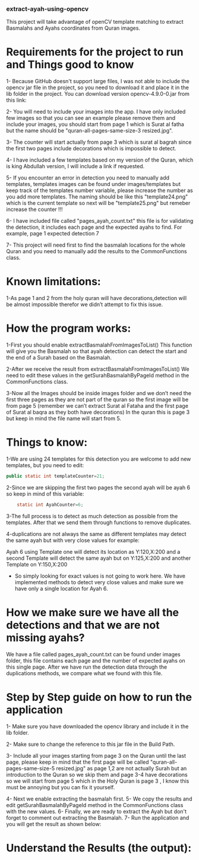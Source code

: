 ### extract-ayah-using-opencv
This project will take advantage of openCV template matching to extract Basmalahs and Ayahs coordinates from Quran images.

# Requirements for the project to run and Things good to know

1- Because GitHub doesn't support large files, I was not able to include the opencv jar file in the project, so you need to download it and place it in the lib folder in the project. You can download version opencv-4.9.0-0.jar from this link: 

2- You will need to include your images into the app. I have only included few images so that you can see an example please remove them and include your images, you should start from page 1 which is Surat al fatha but the name should be "quran-all-pages-same-size-3 resized.jpg".

3- The counter will start actually from page 3 which is surat al bagrah since the first two pages include decorations which is impossible to detect.

4- I have included a few templates based on my version of the Quran, which is king Abdullah version, I will include a link if requested.

5- If you encounter an error in detection you need to manually add templates, templates images can be found under images/templates but keep track of the templates number variable, please increase the number as you add more templates. The naming should be like this "template24.png" which is the current template so next will be "template25.png" but remeber increase the counter !!!

6- I have included file called "pages_ayah_count.txt" this file is for validating the detection, it includes each page and the expected ayahs to find.
For example, page 1 expected detection 7

7- This project will need first to find the basmalah locations for the whole Quran and you need to manually add the results to the CommonFunctions class.


# Known limitations:

1-As page 1 and 2 from the holy quran will have decorations,detection will be almost impossible therefor we didn’t attempt to fix this issue.

# How the program works:
1-First you should enable extractBasmalahFromImagesToList() This function will give you the Basmalah so that ayah detection can detect the start and the end of a Surah based on the Basmalah.

2-After we receive the result from extractBasmalahFromImagesToList() We need to edit these values in the getSurahBasmalahByPageId method in the CommonFunctions class.

3-Now all the Images should be inside images folder and we don’t need the first three pages as they are not part of the quran so the first image will be from page 5 (remember we can’t extract Surat al Fataha  and the first page of Surat al baqra as they both have decorations) In the quran this is page 3 but keep in mind the file name will start from 5.


# Things to know:
1-We are using 24 templates for this detection you are welcome to add new templates, but you need to edit:
```java
public static int templateCounter=21;
```

2-Since we are skipping the first two pages the second ayah will be ayah 6 so keep in mind of this variable:
```java
	static int AyahCounter=6;
```
3-The full process is to detect as much detection as possible from the templates. After that we send them through functions to remove duplicates.

4-duplications are not always the same as different templates may detect the same ayah but with very close values for example:

Ayah 6 using Template one will detect its location as Y:120,X:200 and  a second Template will detect the same ayah but on Y:125,X:200 and another Template on Y:150,X:200
* So simply looking for exact values is not going to work here. We have implemented methods to detect very close values and make sure we have only a single location for Ayah 6.



#  How we make sure we have all the detections and that we are not missing ayahs?
We have a file called pages_ayah_count.txt can be found under images folder, this file contains each page and the number of expected ayahs on this single page.
After we have run the detection data through the duplications methods, we compare what we found with this file.

# Step by Step guide on how to run the application 
1- Make sure you have downloaded the opencv library and include it in the lib folder.

2- Make sure to change the reference to this jar file in the Build Path.

3- Include all your images starting from page 3 on the Quran until the last page, please keep in mind that the first page will be called "quran-all-pages-same-size-5 resized.jpg"  as page 1,2 are not actually Surah but an introduction to the Quran so we skip them and page 3-4 have decorations so we will start from page 5 which in the Holy Quran is page 3 , I know this must be annoying but you can fix it yourself.

4- Next we enable extracting the basmalah first.
5- We copy the results and edit getSurahBasmalahByPageId method in the CommonFunctions class with the new values.
6- Finally, we are ready to extract the Ayah but don't forget to comment out extracting the Basmalah.
7- Run the application and you will get the result as shown below:


# Understand the Results (the output):
